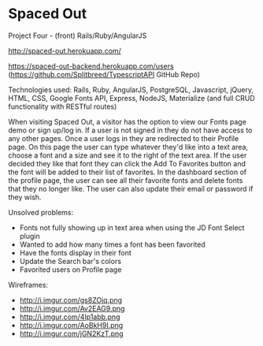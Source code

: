 # Spaced Out
Project Four - (front) Rails/Ruby/AngularJS

http://spaced-out.herokuapp.com/

https://spaced-out-backend.herokuapp.com/users (https://github.com/Splitbreed/TypescriptAPI GitHub Repo)

Technologies used: Rails, Ruby, AngularJS, PostgreSQL, Javascript, jQuery, HTML, CSS, Google Fonts API, Express, NodeJS, Materialize (and full CRUD functionality with RESTful routes)

When visiting Spaced Out, a visitor has the option to view our Fonts page demo or sign up/log in. If a user is not signed in they do not have access to any other pages. Once a user logs in they are redirected to their Profile page. On this page the user can type whatever they'd like into a text area, choose a font and a size and see it to the right of the text area. If the user decided they like that font they can click the Add To Favorites button and the font will be added to their list of favorites. In the dashboard section of the profile page, the user can see all their favorite fonts and delete fonts that they no longer like. The user can also update their email or password if they wish.

Unsolved problems:
- Fonts not fully showing up in text area when using the JD Font Select plugin
- Wanted to add how many times a font has been favorited
- Have the fonts display in their font
- Update the Search bar's colors
- Favorited users on Profile page

Wireframes:
- http://i.imgur.com/gs8ZOjq.png
- http://i.imgur.com/Av2EAG9.png
- http://i.imgur.com/4Ip1abb.png
- http://i.imgur.com/AoBkH9I.png
- http://i.imgur.com/jGN2KzT.png
